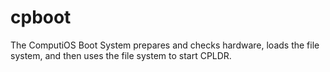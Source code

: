 # cpboot
The ComputiOS Boot System prepares and checks hardware, loads the file system, and then uses the file system to start CPLDR.

